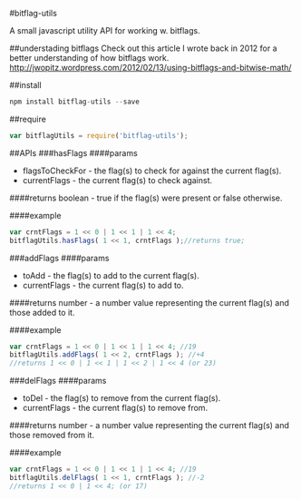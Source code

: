 #bitflag-utils

A small javascript utility API for working w. bitflags.

##understading bitflags
Check out this article I wrote back in 2012 for a better understanding of how bitflags work. http://jwopitz.wordpress.com/2012/02/13/using-bitflags-and-bitwise-math/

##install
```javascript
npm install bitflag-utils --save
```

##require
```javascript
var bitflagUtils = require('bitflag-utils');
```

##APIs
###hasFlags
####params
* flagsToCheckFor - the flag(s) to check for against the current flag(s).
* currentFlags - the current flag(s) to check against.

####returns
boolean - true if the flag(s) were present or false otherwise.

####example
```javascript
var crntFlags = 1 << 0 | 1 << 1 | 1 << 4;
bitflagUtils.hasFlags( 1 << 1, crntFlags );//returns true;
```

###addFlags
####params
* toAdd - the flag(s) to add to the current flag(s).
* currentFlags - the current flag(s) to add to.

####returns
number - a number value representing the current flag(s) and those added to it.

####example
```javascript
var crntFlags = 1 << 0 | 1 << 1 | 1 << 4; //19
bitflagUtils.addFlags( 1 << 2, crntFlags ); //+4
//returns 1 << 0 | 1 << 1 | 1 << 2 | 1 << 4 (or 23)
```

###delFlags
####params
* toDel - the flag(s) to remove from the current flag(s).
* currentFlags - the current flag(s) to remove from.

####returns
number - a number value representing the current flag(s) and those removed from it.

####example
```javascript
var crntFlags = 1 << 0 | 1 << 1 | 1 << 4; //19
bitflagUtils.delFlags( 1 << 1, crntFlags ); //-2
//returns 1 << 0 | 1 << 4; (or 17)
```